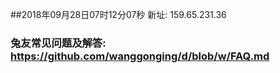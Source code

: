 ##2018年09月28日07时12分07秒 新址: 159.65.231.36
### 兔友常见问题及解答: https://github.com/wanggonging/d/blob/w/FAQ.md
